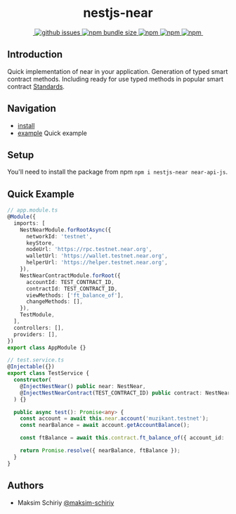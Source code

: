 <h1 align="center">nestjs-near</h1>

<div align="center">

<p align="center">
  <a aria-label="NPM version" href="https://www.npmjs.com/package/nestjs-near">
    <img alt="" src="https://img.shields.io/npm/v/nestjs-near.svg?style=for-the-badge&labelColor=000000">
  </a>
  <a aria-label="github issues" href="https://www.npmjs.com/package/nestjs-near">
    <img alt="github issues" src="https://img.shields.io/github/issues-closed/muzikanto/nestjs-near?style=for-the-badge&labelColor=000000">
  </a>
  <a aria-label="Package size" href="https://www.npmjs.com/package/nestjs-near">
    <img alt="npm bundle size" src="https://img.shields.io/bundlephobia/minzip/nestjs-near?style=for-the-badge&labelColor=000000">
    </a>
  <a aria-label="Downloads" href="https://www.npmjs.com/package/nestjs-near">
    <img alt="npm" src="https://img.shields.io/npm/dm/nestjs-near?style=for-the-badge&labelColor=000000">
  </a>
  <a aria-label="Prettier" href="https://www.npmjs.com/package/nestjs-near">
      <img alt="npm" src="https://img.shields.io/badge/code_style-prettier-ff69b4.svg?style=for-the-badge&labelColor=000000">
    </a>
    <a aria-label="Prettier" href="https://www.npmjs.com/package/nestjs-near">
        <img alt="npm" src="https://img.shields.io/badge/types-included-32715f.svg?style=for-the-badge&labelColor=000000">
    </a>
    <a aria-label="License" href="https://github.com/Muzikanto/nestjs-near/blob/master/LICENSE.md">
        <img alt="" src="https://img.shields.io/npm/l/next.svg?style=for-the-badge&labelColor=000000">
    </a>
</p>
</div>

## Introduction

Quick implementation of near in your application.
Generation of typed smart contract methods.
Including ready for use typed methods in popular smart contract [Standards](https://github.com/Muzikanto/nestjs-near/tree/master/src/standards).

## Navigation

-  [install](#setup)
-  [example](#quick-example) Quick example

## Setup

You'll need to install the package from npm `npm i nestjs-near near-api-js`.

## Quick Example

```typescript jsx
// app.module.ts
@Module({
  imports: [
    NestNearModule.forRootAsync({
      networkId: 'testnet',
      keyStore,
      nodeUrl: 'https://rpc.testnet.near.org',
      walletUrl: 'https://wallet.testnet.near.org',
      helperUrl: 'https://helper.testnet.near.org',
    }),
    NestNearContractModule.forRoot({
      accountId: TEST_CONTRACT_ID,
      contractId: TEST_CONTRACT_ID,
      viewMethods: ['ft_balance_of'],
      changeMethods: [],
    }),
    TestModule,
  ],
  controllers: [],
  providers: [],
})
export class AppModule {}

// test.service.ts
@Injectable({})
export class TestService {
  constructor(
    @InjectNestNear() public near: NestNear,
    @InjectNestNearContract(TEST_CONTRACT_ID) public contract: NestNearContract & { ft_balance_of: any },
  ) {}

  public async test(): Promise<any> {
    const account = await this.near.account('muzikant.testnet');
    const nearBalance = await account.getAccountBalance();

    const ftBalance = await this.contract.ft_balance_of({ account_id: 'muzikant.testnet' });

    return Promise.resolve({ nearBalance, ftBalance });
  }
}
```

## Authors

-  Maksim Schiriy [@maksim-schiriy](https://www.linkedin.com/in/maksim-schiriy/?locale=en_US)
